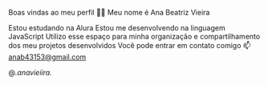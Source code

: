 Boas vindas ao meu perfil 💙💙
Meu nome é Ana Beatriz Vieira

Estou estudando na Alura
Estou me desenvolvendo na linguagem JavaScript
Utilizo esse espaço para minha organização e compartilhamento dos meu projetos desenvolvidos
Você pode entrar em contato comigo 📫
anab43153@gmail.com

@_.anavieiira._ 
